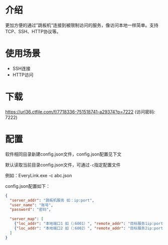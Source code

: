 # 介绍

更加方便的通过”跳板机“连接到被限制访问的服务，像访问本地一样简单。支持TCP、SSH、HTTP协议等。

# 使用场景

* SSH连接
* HTTP访问

# 下载

https://url36.ctfile.com/f/7718336-751518741-a29374?p=7222 (访问密码: 7222)

# 配置
软件相同目录新建config.json文件，config.json配置见下文

默认读取当前目录config.json文件，可通过`-c`指定配置文件

例如：EveryLink.exe -c abc.json

config.json配置如下：

``` json
{
  "server_addr": "跳板机服务 如：ip:port",
  "user_name": "账号",
  "password": "密码",
	
  "server_map": [
    {"loc_addr": "本地端口1 如（:6001）", "remote_addr": "目标服务1ip:port"},
	{"loc_addr": "本地端口2 如（:6002）", "remote_addr": "目标服务2ip:port"},
  ]
}
```
